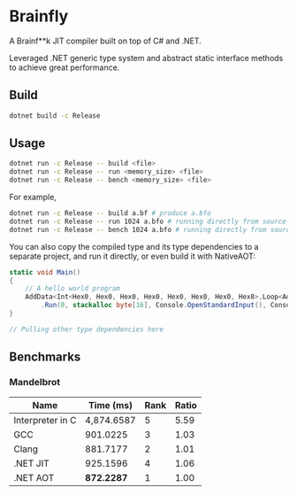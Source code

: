 # Brainfly

A Brainf**k JIT compiler built on top of C# and .NET.

Leveraged .NET generic type system and abstract static interface methods to achieve great performance.

## Build

```bash
dotnet build -c Release
```

## Usage

```bash
dotnet run -c Release -- build <file>
dotnet run -c Release -- run <memory_size> <file>
dotnet run -c Release -- bench <memory_size> <file>
```

For example,

```bash
dotnet run -c Release -- build a.bf # produce a.bfo
dotnet run -c Release -- run 1024 a.bfo # running directly from source file a.bf is already supported
dotnet run -c Release -- bench 1024 a.bfo # running directly from source file a.bf is already supported
```

You can also copy the compiled type and its type dependencies to a separate project, and run it directly, or even build it with NativeAOT:

```cs
static void Main()
{
    // A hello world program
    AddData<Int<Hex0, Hex0, Hex0, Hex0, Hex0, Hex0, Hex0, Hex8>,Loop<AddPointer<Int<Hex0, Hex0, Hex0, Hex0, Hex0, Hex0, Hex0, Hex1>, AddData<Int<Hex0, Hex0, Hex0, Hex0, Hex0, Hex0, Hex0, Hex4>, Loop<AddPointer<Int<Hex0, Hex0, Hex0, Hex0, Hex0, Hex0, Hex0, Hex1>, AddData<Int<Hex0, Hex0, Hex0, Hex0, Hex0, Hex0, Hex0, Hex2>, AddPointer<Int<Hex0, Hex0, Hex0, Hex0, Hex0, Hex0, Hex0, Hex1>, AddData<Int<Hex0, Hex0, Hex0, Hex0, Hex0, Hex0, Hex0, Hex3>, AddPointer<Int<Hex0, Hex0, Hex0, Hex0, Hex0, Hex0, Hex0, Hex1>, AddData<Int<Hex0, Hex0, Hex0, Hex0, Hex0, Hex0, Hex0, Hex3>, AddPointer<Int<Hex0, Hex0, Hex0, Hex0, Hex0, Hex0, Hex0, Hex1>, AddData<Int<Hex0, Hex0, Hex0, Hex0, Hex0, Hex0, Hex0, Hex1>, AddPointer<Int<HexF, HexF, HexF, HexF, HexF, HexF, HexF, HexC>, AddData<Int<HexF, HexF, HexF, HexF, HexF, HexF, HexF, HexF>, Stop>>>>>>>>>>, AddPointer<Int<Hex0, Hex0, Hex0, Hex0, Hex0, Hex0, Hex0, Hex1>, AddData<Int<Hex0, Hex0, Hex0, Hex0, Hex0, Hex0, Hex0, Hex1>, AddPointer<Int<Hex0, Hex0, Hex0, Hex0, Hex0, Hex0, Hex0, Hex1>, AddData<Int<Hex0, Hex0, Hex0, Hex0, Hex0, Hex0, Hex0, Hex1>, AddPointer<Int<Hex0, Hex0, Hex0, Hex0, Hex0, Hex0, Hex0, Hex1>, AddData<Int<HexF, HexF, HexF, HexF, HexF, HexF, HexF, HexF>, AddPointer<Int<Hex0, Hex0, Hex0, Hex0, Hex0, Hex0, Hex0, Hex2>, AddData<Int<Hex0, Hex0, Hex0, Hex0, Hex0, Hex0, Hex0, Hex1>, Loop<AddPointer<Int<HexF, HexF, HexF, HexF, HexF, HexF, HexF, HexF>, Stop>, AddPointer<Int<HexF, HexF, HexF, HexF, HexF, HexF, HexF, HexF>, AddData<Int<HexF, HexF, HexF, HexF, HexF, HexF, HexF, HexF>, Stop>>>>>>>>>>>>>>, AddPointer<Int<Hex0, Hex0, Hex0, Hex0, Hex0, Hex0, Hex0, Hex2>, OutputData<AddPointer<Int<Hex0, Hex0, Hex0, Hex0, Hex0, Hex0, Hex0, Hex1>, AddData<Int<HexF, HexF, HexF, HexF, HexF, HexF, HexF, HexD>, OutputData<AddData<Int<Hex0, Hex0, Hex0, Hex0, Hex0, Hex0, Hex0, Hex7>, OutputData<OutputData<AddData<Int<Hex0, Hex0, Hex0, Hex0, Hex0, Hex0, Hex0, Hex3>, OutputData<AddPointer<Int<Hex0, Hex0, Hex0, Hex0, Hex0, Hex0, Hex0, Hex2>, OutputData<AddPointer<Int<HexF, HexF, HexF, HexF, HexF, HexF, HexF, HexF>, AddData<Int<HexF, HexF, HexF, HexF, HexF, HexF, HexF, HexF>, OutputData<AddPointer<Int<HexF, HexF, HexF, HexF, HexF, HexF, HexF, HexF>, OutputData<AddData<Int<Hex0, Hex0, Hex0, Hex0, Hex0, Hex0, Hex0, Hex3>, OutputData<AddData<Int<HexF, HexF, HexF, HexF, HexF, HexF, HexF, HexA>, OutputData<AddData<Int<HexF, HexF, HexF, HexF, HexF, HexF, HexF, Hex8>, OutputData<AddPointer<Int<Hex0, Hex0, Hex0, Hex0, Hex0, Hex0, Hex0, Hex2>, AddData<Int<Hex0, Hex0, Hex0, Hex0, Hex0, Hex0, Hex0, Hex1>, OutputData<AddPointer<Int<Hex0, Hex0, Hex0, Hex0, Hex0, Hex0, Hex0, Hex1>, AddData<Int<Hex0, Hex0, Hex0, Hex0, Hex0, Hex0, Hex0, Hex2>, OutputData<Stop>>>>>>>>>>>>>>>>>>>>>>>>>>>>>>>
        .Run(0, stackalloc byte[16], Console.OpenStandardInput(), Console.OpenStandardOutput());
}

// Pulling other type dependencies here
```

## Benchmarks

### Mandelbrot

| Name | Time (ms) | Rank | Ratio |
| --- | --- | --- | --- |
| Interpreter in C | 4,874.6587 | 5 | 5.59 |
| GCC | 901.0225 | 3 | 1.03 |
| Clang | 881.7177 | 2 | 1.01 |
| .NET JIT | 925.1596 | 4 | 1.06 |
| .NET AOT | **872.2287** | 1 | 1.00 |
